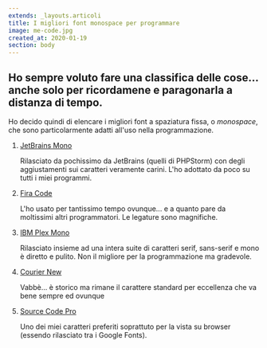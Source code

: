 ```yaml
---
extends: _layouts.articoli
title: I migliori font monospace per programmare
image: me-code.jpg
created_at: 2020-01-19
section: body
---
```


## Ho sempre voluto fare una classifica delle cose... anche solo per ricordamene e paragonarla a distanza di tempo.

Ho decido quindi di elencare i migliori font a spaziatura fissa, o _monospace_, che sono particolarmente adatti all'uso nella programmazione.

1.  [JetBrains Mono](https://www.jetbrains.com/lp/mono/)
    
    Rilasciato da pochissimo da JetBrains (quelli di PHPStorm) con degli aggiustamenti sui caratteri veramente carini. L'ho adottato da poco su tutti i miei programmi.
    
2.  [Fira Code](https://github.com/tonsky/FiraCode)
    
    L'ho usato per tantissimo tempo ovunque... e a quanto pare da moltissimi altri programmatori. Le legature sono magnifiche.
    
3.  [IBM Plex Mono](https://fonts.google.com/specimen/IBM+Plex+Mono)
    
    Rilasciato insieme ad una intera suite di caratteri serif, sans-serif e mono è diretto e pulito. Non il migliore per la programmazione ma gradevole.
    
4.  [Courier New](https://it.wikipedia.org/wiki/Courier)
    
    Vabbè... è storico ma rimane il carattere standard per eccellenza che va bene sempre ed ovunque
    
5.  [Source Code Pro](https://fonts.google.com/specimen/Source+Code+Pro)
    
    Uno dei miei caratteri preferiti soprattuto per la vista su browser (essendo rilasciato tra i Google Fonts).